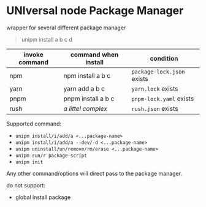 # UNIversal node Package Manager

wrapper for several different package manager

> unipm install a b c d

| invoke command | command when install | condition                  |
| -------------- | -------------------- | -------------------------- |
| npm            | npm install a b c    | `package-lock.json` exists |
| yarn           | yarn add a b c       | `yarn.lock` exists         |
| pnpm           | pnpm install a b c   | `pnpm-lock.yaml` exists    |
| rush           | _a littel complex_   | `rush.json` exists         |

Supported command:

-   `unipm install/i/add/a <...package-name>`
-   `unipm install/i/add/a --dev/-d <...package-name>`
-   `unipm uninstall/un/remove/rm/erase <...package-name>`
-   `unipm run/r package-script`
-   `unipm init`

Any other command/options will direct pass to the package manager.

do not support:

-   global install package
